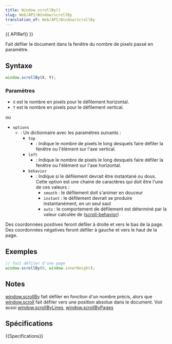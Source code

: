 ```yaml
---
title: Window.scrollBy()
slug: Web/API/Window/scrollBy
translation_of: Web/API/Window/scrollBy
---
```


{{ APIRef() }}

Fait défiler le document dans la fenêtre du nombre de pixels passé en paramètre.

## Syntaxe

```js
window.scrollBy(X, Y);
```

### Paramètres

- `X` est le nombre en pixels pour le défilement horizontal.
- `Y` est le nombre en pixels pour le défilement vertical.

ou

- `options`
  - : Un dictionnaire avec les paramètres suivants&nbsp;:
    - `top`
      - : Indique le nombre de pixels le long desquels faire défiler la fenêtre ou l'élément sur l'axe vertical.
    - `left`
      - : Indique le nombre de pixels le long desquels faire défiler la fenêtre ou l'élément sur l'axe horizontal.
    - `behavior`
      - : Indique si le défilement devrait être instantané ou doux. Cette option est une chaine de caractères qui doit être l'une de ces valeurs&nbsp;:
        - `smooth`&nbsp;: le défilement doit s'animer en douceur
        - `instant`&nbsp;: le défilement devrait se produire instantanément, en un seul saut
        - `auto`&nbsp;: le comportement de défilement est déterminé par la valeur calculée de ([scroll-behavior](/fr/docs/Web/CSS/scroll-behavior))

Des coordonnées positives feront défiler à droite et vers le bas de la page. Des coordonnées négatives feront défiler à gauche et vers le haut de la page.

## Exemples

```js
// fait défiler d'une page
window.scrollBy(0, window.innerHeight);
```

## Notes

[window.scrollBy](/fr/docs/DOM/Window.scrollBy) fait défiler en fonction d'un nombre précis, alors que [window.scroll](/fr/docs/DOM/Window.scroll) fait défiler vers une position absolue dans le document. Voir aussi [window.scrollByLines](/fr/docs/DOM/Window.scrollByLines), [window.scrollByPages](/fr/docs/DOM/Window.scrollByPages)

## Spécifications

{{Specifications}}
